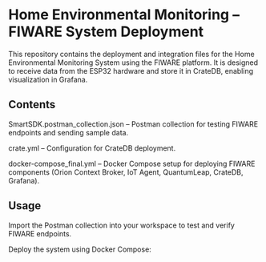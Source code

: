 # Home Environmental Monitoring – FIWARE System Deployment

This repository contains the deployment and integration files for the Home Environmental Monitoring System using the FIWARE platform. It is designed to receive data from the ESP32 hardware and store it in CrateDB, enabling visualization in Grafana.

## Contents

SmartSDK.postman_collection.json – Postman collection for testing FIWARE endpoints and sending sample data.

crate.yml – Configuration for CrateDB deployment.

docker-compose_final.yml – Docker Compose setup for deploying FIWARE components (Orion Context Broker, IoT Agent, QuantumLeap, CrateDB, Grafana).

## Usage

Import the Postman collection into your workspace to test and verify FIWARE endpoints.

Deploy the system using Docker Compose:
